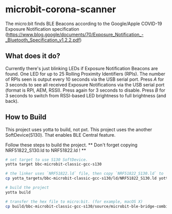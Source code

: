 # microbit-corona-scanner

The micro:bit finds BLE Beacons according to the Google/Apple COVID-19 Exposure Notification specification (https://www.blog.google/documents/70/Exposure_Notification_-_Bluetooth_Specification_v1.2.2.pdf)

## What does it do?
Currently there's just blinking LEDs if Exposure Notification Beacons are found. One LED for up to 25 Rolling Proximity Identifiers (RPIs).
The number of RPIs seen is output every 10 seconds via the USB serial port.
Press *A* for 3 seconds to see all received Exposure Notifications via the USB serial port (format is RPI, AEM, RSSI). Press again for 3 seconds to disable.
Press *B* for 3 seconds to switch from RSSI-based LED brightness to full brightness (and back).

## How to Build
This project uses yotta to build, not pxt.
This project uses the another SoftDevice(S130). That enables BLE Central feature.

Follow these steps to build the project.
** Don't forget copying NRF51822_S130.ld to NRF51822.ld ! **

```bash
# set target to use S130 SoftDevice.
yotta target bbc-microbit-classic-gcc-s130

# the linker uses `NRF51822.ld` file, then copy `NRF51822_S130.ld` to `NRF51822.ld`.
cp yotta_targets/bbc-microbit-classic-gcc-s130/ld/NRF51822_S130.ld yotta_targets/bbc-microbit-classic-gcc-s130/ld/NRF51822.ld

# build the project
yotta build

# transfer the hex file to micro:bit. (for example, macOS X)
cp build/bbc-microbit-classic-gcc-s130/source/microbit-ble-bridge-combined.hex /Volumes/MICROBIT/microbit-ble-bridge-combined.hex
```
